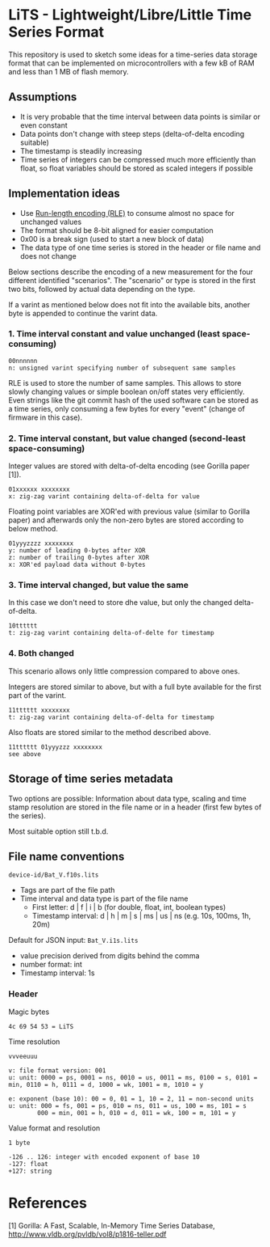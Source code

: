 # LiTS - Lightweight/Libre/Little Time Series Format

This repository is used to sketch some ideas for a time-series data storage format that can be implemented on microcontrollers with a few kB of RAM and less than 1 MB of flash memory.

## Assumptions

- It is very probable that the time interval between data points is similar or even constant
- Data points don't change with steep steps (delta-of-delta encoding suitable)
- The timestamp is steadily increasing
- Time series of integers can be compressed much more efficiently than float, so float variables should be stored as scaled integers if possible

## Implementation ideas

- Use [Run-length encoding (RLE)](https://en.wikipedia.org/wiki/Run-length_encoding) to consume almost no space for unchanged values
- The format should be 8-bit aligned for easier computation
- 0x00 is a break sign (used to start a new block of data)
- The data type of one time series is stored in the header or file name and does not change

Below sections describe the encoding of a new measurement for the four different identified "scenarios". The "scenario" or type is stored in the first two bits, followed by actual data depending on the type.

If a varint as mentioned below does not fit into the available bits, another byte is appended to continue the varint data.

### 1. Time interval constant and value unchanged (least space-consuming)

    00nnnnnn
    n: unsigned varint specifying number of subsequent same samples

RLE is used to store the number of same samples. This allows to store slowly changing values or simple boolean on/off states very efficiently. Even strings like the git commit hash of the used software can be stored as a time series, only consuming a few bytes for every "event" (change of firmware in this case).

### 2. Time interval constant, but value changed (second-least space-consuming)

Integer values are stored with delta-of-delta encoding (see Gorilla paper [1]).

    01xxxxxx xxxxxxxx
    x: zig-zag varint containing delta-of-delta for value

Floating point variables are XOR'ed with previous value (similar to Gorilla paper) and afterwards only the non-zero bytes are stored according to below method.

    01yyyzzzz xxxxxxxx
    y: number of leading 0-bytes after XOR
    z: number of trailing 0-bytes after XOR
    x: XOR'ed payload data without 0-bytes

### 3. Time interval changed, but value the same

In this case we don't need to store dhe value, but only the changed delta-of-delta.

    10tttttt
    t: zig-zag varint containing delta-of-delte for timestamp

### 4. Both changed

This scenario allows only little compression compared to above ones.

Integers are stored similar to above, but with a full byte available for the first part of the varint.

    11tttttt xxxxxxxx
    t: zig-zag varint containing delta-of-delta for timestamp

Also floats are stored similar to the method described above.

    11tttttt 01yyyzzz xxxxxxxx
    see above

## Storage of time series metadata

Two options are possible: Information about data type, scaling and time stamp resolution are stored in the file name or in a header (first few bytes of the series).

Most suitable option still t.b.d.

## File name conventions

`device-id/Bat_V.f10s.lits`

- Tags are part of the file path
- Time interval and data type is part of the file name
  - First letter: d | f | i | b (for double, float, int, boolean types)
  - Timestamp interval: d | h | m | s | ms | us | ns (e.g. 10s, 100ms, 1h, 20m)

Default for JSON input: `Bat_V.i1s.lits`

- value precision derived from digits behind the comma
- number format: int
- Timestamp interval: 1s

### Header

Magic bytes

    4c 69 54 53 = LiTS

Time resolution

    vvveeuuu

    v: file format version: 001
    u: unit: 0000 = ps, 0001 = ns, 0010 = us, 0011 = ms, 0100 = s, 0101 = min, 0110 = h, 0111 = d, 1000 = wk, 1001 = m, 1010 = y

    e: exponent (base 10): 00 = 0, 01 = 1, 10 = 2, 11 = non-second units
    u: unit: 000 = fs, 001 = ps, 010 = ns, 011 = us, 100 = ms, 101 = s
            000 = min, 001 = h, 010 = d, 011 = wk, 100 = m, 101 = y

Value format and resolution

    1 byte

    -126 .. 126: integer with encoded exponent of base 10
    -127: float
    +127: string

# References

[1] Gorilla: A Fast, Scalable, In-Memory Time Series Database, http://www.vldb.org/pvldb/vol8/p1816-teller.pdf
